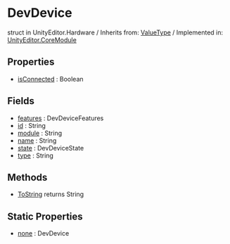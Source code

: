# DevDevice
struct in UnityEditor.Hardware
 / Inherits from: <a href="https://docs.unity3d.com/6000.0/Documentation/ScriptReference/ValueType.html">ValueType</a> / Implemented in: <a href="https://docs.unity3d.com/6000.0/Documentation/ScriptReference/UnityEditor.CoreModule.html">UnityEditor.CoreModule</a>
## Properties
- <a href="https://docs.unity3d.com/6000.0/Documentation/ScriptReference/DevDevice-isConnected.html">isConnected</a> : Boolean
## Fields
- <a href="https://docs.unity3d.com/6000.0/Documentation/ScriptReference/DevDevice-features.html">features</a> : DevDeviceFeatures
- <a href="https://docs.unity3d.com/6000.0/Documentation/ScriptReference/DevDevice-id.html">id</a> : String
- <a href="https://docs.unity3d.com/6000.0/Documentation/ScriptReference/DevDevice-module.html">module</a> : String
- <a href="https://docs.unity3d.com/6000.0/Documentation/ScriptReference/DevDevice-name.html">name</a> : String
- <a href="https://docs.unity3d.com/6000.0/Documentation/ScriptReference/DevDevice-state.html">state</a> : DevDeviceState
- <a href="https://docs.unity3d.com/6000.0/Documentation/ScriptReference/DevDevice-type.html">type</a> : String
## Methods
- <a href="https://docs.unity3d.com/6000.0/Documentation/ScriptReference/DevDevice.ToString.html">ToString</a> returns String
## Static Properties
- <a href="https://docs.unity3d.com/6000.0/Documentation/ScriptReference/DevDevice-none.html">none</a> : DevDevice
